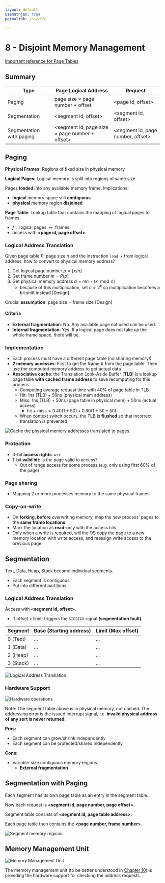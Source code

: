 ```yaml
---
layout: default
usemathjax: true
permalink: /os/ch8

---
```


# 8 - Disjoint Memory Management

[Important reference for Page Tables](https://www.cs.cornell.edu/courses/cs4410/2015su/lectures/lec14-pagetables.html)

## Summary

| Type                     | Page Logical Address                                  | Request                           |
| ------------------------ | ----------------------------------------------------- | --------------------------------- |
| Paging                   | page size $\times$ page number $+$ offset             | <page id, offset>                 |
| Segmentation             | <segment id, offset>                                  | <segment id, offset>              |
| Segmentation with paging | <segment id, page size $\times$ page number + offset> | <segment id, page number, offset> |

## Paging

**Physical Frames**: Regions of fixed size in physical memory

**Logical Pages**: Logical memory is split into regions of same size

Pages **loaded** into any available memory frame. Implications:

- **logical** memory space still **contiguous**
- **physical** memory region **disjoined**

**Page Table**: Lookup table that contains the mapping of logical pages to frames.

- $f : \text{ logical pages } \mapsto \text{ frames }$​.
- access with **<page id, page offset>**.

### Logical Address Translation

Given page table $P$, page size $n$​ and the instruction `load x` from logical address, how to convert to physical memory address?

1. Get logical page number $p = \lfloor x/n\rfloor$
2. Get frame number $m = P(p)$
3. Get physical memory address $a = mn + (x \mod n)$
   - because of this multiplication, set $n = 2^k$​ so multiplication becomes a bit shift instead [Design]

Crucial **assumption**: page size = frame size [Design]

#### Criteria

- **External fragmentation**: No. Any available page not used can be used.
- **Internal fragmentation**: Yes. If a logical page does not take up the whole frame space, there will be.

### Implementation

- Each process must have a different page table (no sharing memory!)
- **2 memory accesses**: First to get the frame \# from the page table. Then use the computed memory address to get actual data
- **Associative cache**: the Translation Look-Aside Buffer (**TLB**) is a lookup page table **with cached frame address** to save recomputing for this process.
  - Computing average request time with 40% of page table in TLB
  - Hit: 1ns (TLB) + 50ns (physical mem address)
  - Miss: 1ns (TLB) + 50ns (page table in physical mem) + 50ns (actual access)
    - $\text{hit + miss} = 0.40(1 + 50) + 0.60(1 + 50 + 50)$
  - When context switch occurs, the TLB is **flushed** so that incorrect translation is prevented

![Cache the physical memory addresses translated to pages.](/notes-blog/assets/img/os/tlb.gif)

### Protection

- 3-bit **access rights**: `wrx`
- 1-bit **valid bit**: is the page valid to access?
  - Out of range access for some process (e.g. only using first 60% of the page)

### Page sharing

- Mapping 2 or more processes memory to the same physical frames

### Copy-on-write

- On **forking, before** overwriting memory, map the new process' pages to the **same frame locations**
- Mark the location as **read**-only with the access bits
- Only when a write is required, will the OS copy the page to a new memory location with write access, and reassign write access to the previous page.

## Segmentation

Text, Data, Heap, Stack become individual segments.

- Each segment is contiguous
- Put into different partitions

### Logical Address Translation

Access with **<segment id, offset>**.

- If offset > limit: triggers the `SIGSEGV` signal **(segmentation fault)**.

| Segment   | Base (Starting address) | Limit (Max offset) |
| --------- | ----------------------- | ------------------ |
| 0 (Text)  | ...                     | ...                |
| 1 (Data)  | ...                     | ...                |
| 2 (Heap)  | ...                     | ...                |
| 3 (Stack) | ...                     | ...                |

![Logical Address Translation](/notes-blog/assets/img/os/LAT.png)

### Hardware Support

![Hardware operations](/notes-blog/assets/img/os/hwsupportforseg.png)

Note: The segment table above is in physical memory, not cached. The addressing error is the issued interrupt signal, i.e. **invalid physical address of any sort is never returned**.

**Pros:**

- Each segment can grow/shrink independently
- Each segment can be protected/shared independently

**Cons**:

- Variable-size contiguous memory regions
  - **External fragmentation**

## Segmentation with Paging

Each segment has its own page table as an entry in the segment table.

Now each request is **<segment id, page number, page offset>**.

Segment table consists of **<segment id, page table address>**.

Each page table then contains the **<page number, frame number>**.

![Segment memory regions](/notes-blog/assets/img/os/segpaging.png)

## Memory Management Unit

![Memory Management Unit](/notes-blog/assets/img/os/mmu.png)

The memory management unit (to be better understood in [Chapter 10](/notes-blog/os/ch10)) is providing the hardware support for checking the address requests.
